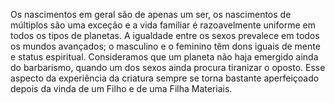 ﻿Os nascimentos em geral são de apenas um ser, os nascimentos de múltiplos são uma exceção e a vida familiar é razoavelmente uniforme em todos os tipos de planetas. A igualdade entre os sexos prevalece em todos os mundos avançados; o masculino e o feminino têm dons iguais de mente e status espiritual. Consideramos que um planeta não haja emergido ainda do barbarismo, quando um dos sexos ainda procura tiranizar o oposto. Esse aspecto da experiência da criatura sempre se torna bastante aperfeiçoado depois da vinda de um Filho e de uma Filha Materiais.